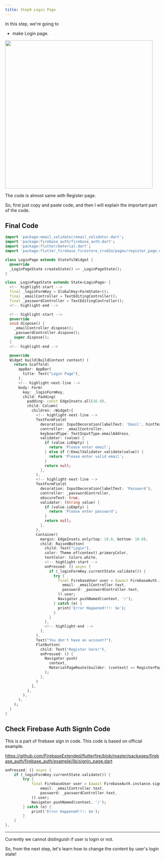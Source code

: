 ```yaml
---
title: Step9 Login Page
---
```


In this step, we're going to

- make Login page.

<img src="https://coderhackers-1304676641.cos.ap-tokyo.myqcloud.com/flutter_firebase_firestore_crud2a/Screen%20Shot%202020-02-11%20at%2023.32.10.png" height="480" />

The code is almost same with Register page.

So, first just copy and paste code, and then I will explain the important part of the code.

## Final Code

```dart title="lib/pages/login_page.dart"
import 'package:email_validator/email_validator.dart';
import 'package:firebase_auth/firebase_auth.dart';
import 'package:flutter/material.dart';
import 'package:flutter_firebase_firestore_crud2a/pages/register_page.dart';

class LoginPage extends StatefulWidget {
  @override
  _LoginPageState createState() => _LoginPageState();
}

class _LoginPageState extends State<LoginPage> {
  <!-- highlight-start -->
  final _loginFormKey = GlobalKey<FormState>();
  final _emailController = TextEditingController();
  final _passwordController = TextEditingController();
  <!-- highlight-end -->

  <!-- highlight-start -->
  @override
  void dispose() {
    _emailController.dispose();
    _passwordController.dispose();
    super.dispose();
  }
  <!-- highlight-end -->

  @override
  Widget build(BuildContext context) {
    return Scaffold(
      appBar: AppBar(
        title: Text("Login Page"),
      ),
      <!-- highlight-next-line -->
      body: Form(
        key: _loginFormKey,
        child: Padding(
          padding: const EdgeInsets.all(16.0),
          child: Column(
            children: <Widget>[
              <!-- highlight-next-line -->
              TextFormField(
                decoration: InputDecoration(labelText: 'Email', hintText: "johnjackson@example.com"),
                controller: _emailController,
                keyboardType: TextInputType.emailAddress,
                validator: (value) {
                  if (value.isEmpty) {
                    return 'Please enter email';
                  } else if (!EmailValidator.validate(value)) {
                    return 'Please enter valid email';
                  }
                  return null;
                },
              ),
              <!-- highlight-next-line -->
              TextFormField(
                decoration: InputDecoration(labelText: 'Password'),
                controller: _passwordController,
                obscureText: true,
                validator: (String value) {
                  if (value.isEmpty) {
                    return 'Please enter password';
                  }
                  return null;
                },
              ),
              Container(
                margin: EdgeInsets.only(top: 10.0, bottom: 10.0),
                child: RaisedButton(
                  child: Text("Login"),
                  color: Theme.of(context).primaryColor,
                  textColor: Colors.white,
                  <!-- highlight-start -->
                  onPressed: () async {
                    if (_loginFormKey.currentState.validate()) {
                      try {                        
                        final FirebaseUser user = (await FirebaseAuth.instance.signInWithEmailAndPassword(
                          email: _emailController.text,
                          password: _passwordController.text,
                        )).user;
                        Navigator.pushNamed(context, '/');
                      } catch (e) {
                        print('Error Happened!!!: $e');
                      }  
                    }
                  },
                  <!-- highlight-end -->
                ),
              ),
              Text("You don't have an account?"),
              FlatButton(
                child: Text("Register here!"),
                onPressed: () {
                  Navigator.push(
                    context,
                    MaterialPageRoute(builder: (context) => RegisterPage()),
                  );
                },
              )
            ],
          ),
        ),
      ),
    );
  }
}
```

## Check Firebase Auth SignIn Code
This is a part of firebase sign in code. This code is based on official example.

https://github.com/FirebaseExtended/flutterfire/blob/master/packages/firebase_auth/firebase_auth/example/lib/signin_page.dart
```dart
onPressed: () async {
	if (_loginFormKey.currentState.validate()) {
		try {                        
			final FirebaseUser user = (await FirebaseAuth.instance.signInWithEmailAndPassword(
				email: _emailController.text,
				password: _passwordController.text,
			)).user;
			Navigator.pushNamed(context, '/');
		} catch (e) {
			print('Error Happened!!!: $e');
		}  
	}
},
```

---

Currently we cannot distinguish if user is login or not.

So, from the next step, let's learn how to change the content by user's login state!